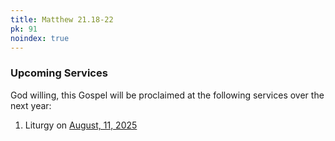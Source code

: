 ```yaml
---
title: Matthew 21.18-22
pk: 91
noindex: true
---
```


### Upcoming Services

God willing, this Gospel will be proclaimed at the following services over the next year:


1. Liturgy on [August, 11, 2025](https://orthocal.info/readings/gregorian/2025/08/11/)
